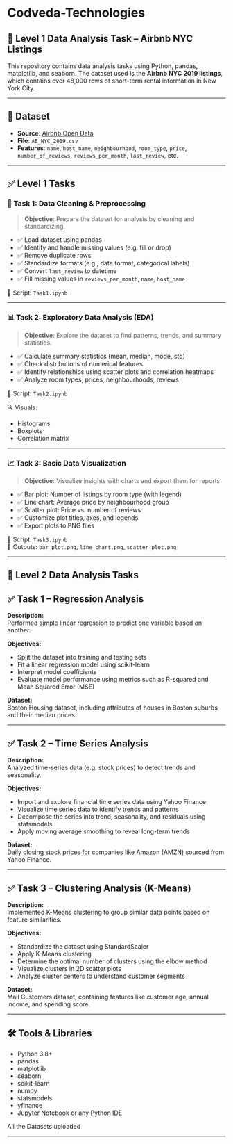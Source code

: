 # Codveda-Technologies

## 🧹 Level 1 Data Analysis Task – Airbnb NYC Listings

This repository contains data analysis tasks using Python, pandas, matplotlib, and seaborn. The dataset used is the **Airbnb NYC 2019 listings**, which contains over 48,000 rows of short-term rental information in New York City.

---

## 📁 Dataset

- **Source**: [Airbnb Open Data]([http://insideairbnb.com/get-the-data.html](https://www.kaggle.com/datasets/dgomonov/new-york-city-airbnb-open-data))
- **File**: `AB_NYC_2019.csv`
- **Features**: `name`, `host_name`, `neighbourhood`, `room_type`, `price`, `number_of_reviews`, `reviews_per_month`, `last_review`, etc.

---

## ✅ Level 1 Tasks

### 🔧 Task 1: Data Cleaning & Preprocessing

> **Objective**: Prepare the dataset for analysis by cleaning and standardizing.

- ✅ Load dataset using pandas
- ✅ Identify and handle missing values (e.g. fill or drop)
- ✅ Remove duplicate rows
- ✅ Standardize formats (e.g., date format, categorical labels)
- ✅ Convert `last_review` to datetime
- ✅ Fill missing values in `reviews_per_month`, `name`, `host_name`

📂 Script: `Task1.ipynb`

---

### 📊 Task 2: Exploratory Data Analysis (EDA)

> **Objective**: Explore the dataset to find patterns, trends, and summary statistics.

- ✅ Calculate summary statistics (mean, median, mode, std)
- ✅ Check distributions of numerical features
- ✅ Identify relationships using scatter plots and correlation heatmaps
- ✅ Analyze room types, prices, neighbourhoods, reviews

📂 Script: `Task2.ipynb`

🔍 Visuals:
- Histograms
- Boxplots
- Correlation matrix

---

### 📈 Task 3: Basic Data Visualization

> **Objective**: Visualize insights with charts and export them for reports.

- ✅ Bar plot: Number of listings by room type (with legend)
- ✅ Line chart: Average price by neighbourhood group
- ✅ Scatter plot: Price vs. number of reviews
- ✅ Customize plot titles, axes, and legends
- ✅ Export plots to PNG files

📂 Script: `Task3.ipynb`  
📁 Outputs: `bar_plot.png`, `line_chart.png`, `scatter_plot.png`


---
## 🧹 Level 2 Data Analysis Tasks

## ✅ Task 1 – Regression Analysis

**Description:**  
Performed simple linear regression to predict one variable based on another.

**Objectives:**

- Split the dataset into training and testing sets
- Fit a linear regression model using scikit-learn
- Interpret model coefficients
- Evaluate model performance using metrics such as R-squared and Mean Squared Error (MSE)


**Dataset:**  
Boston Housing dataset, including attributes of houses in Boston suburbs and their median prices.

---

## ✅ Task 2 – Time Series Analysis

**Description:**  
Analyzed time-series data (e.g. stock prices) to detect trends and seasonality.

**Objectives:**

- Import and explore financial time series data using Yahoo Finance
- Visualize time series data to identify trends and patterns
- Decompose the series into trend, seasonality, and residuals using statsmodels
- Apply moving average smoothing to reveal long-term trends


**Dataset:**  
Daily closing stock prices for companies like Amazon (AMZN) sourced from Yahoo Finance.

---

## ✅ Task 3 – Clustering Analysis (K-Means)

**Description:**  
Implemented K-Means clustering to group similar data points based on feature similarities.

**Objectives:**

- Standardize the dataset using StandardScaler
- Apply K-Means clustering
- Determine the optimal number of clusters using the elbow method
- Visualize clusters in 2D scatter plots
- Analyze cluster centers to understand customer segments

**Dataset:**  
Mall Customers dataset, containing features like customer age, annual income, and spending score.



---
## 🛠 Tools & Libraries

- Python 3.8+
- pandas
- matplotlib
- seaborn
- scikit-learn
- numpy
- statsmodels
- yfinance
- Jupyter Notebook or any Python IDE


All the Datasets uploaded 

---



